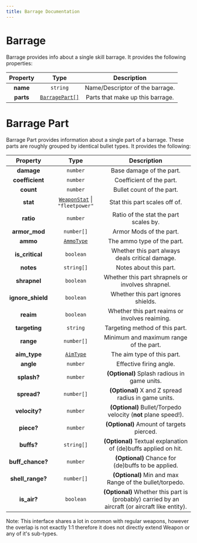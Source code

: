 ```yaml
---
title: Barrage Documentation
---
```


# Barrage

Barrage provides info about a single skill barrage. It provides the following properties:

| Property  |               Type               |           Description            |
| :-------: | :------------------------------: | :------------------------------: |
| **name**  |             `string`             | Name/Descriptor of the barrage.  |
| **parts** | [`BarragePart[]`](#barrage-part) | Parts that make up this barrage. |

# Barrage Part

Barrage Part provides information about a single part of a barrage. These parts are roughly grouped by identical bullet types. It provides the following:

|     Property      |                              Type                               |                                           Description                                            |
| :---------------: | :-------------------------------------------------------------: | :----------------------------------------------------------------------------------------------: |
|    **damage**     |                            `number`                             |                                     Base damage of the part.                                     |
|  **coefficient**  |                            `number`                             |                                     Coefficient of the part.                                     |
|     **count**     |                            `number`                             |                                    Bullet count of the part.                                     |
|     **stat**      | [`WeaponStat`](../common.md#weapon-stat-keys) \| `"fleetpower"` |                                  Stat this part scales off of.                                   |
|     **ratio**     |                            `number`                             |                              Ratio of the stat the part scales by.                               |
|   **armor_mod**   |                           `number[]`                            |                                     Armor Mods of the part.                                      |
|     **ammo**      |           [`AmmoType`](../equips/index.md#ammo-type)            |                                    The ammo type of the part.                                    |
|  **is_critical**  |                            `boolean`                            |                         Whether this part always deals critical damage.                          |
|     **notes**     |                           `string[]`                            |                                      Notes about this part.                                      |
|   **shrapnel**    |                            `boolean`                            |                        Whether this part shrapnels or involves shrapnel.                         |
| **ignore_shield** |                            `boolean`                            |                                Whether this part ignores shields.                                |
|     **reaim**     |                            `boolean`                            |                          Whether this part reaims or involves reaiming.                          |
|   **targeting**   |                            `string`                             |                                  Targeting method of this part.                                  |
|     **range**     |                           `number[]`                            |                              Minimum and maximum range of the part.                              |
|   **aim_type**    |            [`AimType`](../equips/index.md#aim-type)             |                                    The aim type of this part.                                    |
|     **angle**     |                            `number`                             |                                     Effective firing angle.                                      |
|    **splash?**    |                            `number`                             |                           **(Optional)** Splash radious in game units.                           |
|    **spread?**    |                           `number[]`                            |                       **(Optional)** X and Z spread radius in game units.                        |
|   **velocity?**   |                            `number`                             |                  **(Optional)** Bullet/Torpedo velocity (**not** plane speed!).                  |
|    **piece?**     |                            `number`                             |                            **(Optional)** Amount of targets pierced.                             |
|    **buffs?**     |                           `string[]`                            |                 **(Optional)** Textual explanation of (de)buffs applied on hit.                  |
| **buff_chance?**  |                            `number`                             |                        **(Optional)** Chance for (de)buffs to be applied.                        |
| **shell_range?**  |                           `number[]`                            |                     **(Optional)** Min and max Range of the bullet/torpedo.                      |
|    **is_air?**    |                            `boolean`                            | **(Optional)** Whether this part is (probably) carried by an aircraft (or aircraft like entity). |


Note: This interface shares a lot in common with regular weapons, however the overlap is not exactly 1:1 therefore it does not directly extend Weapon or any of it's sub-types.